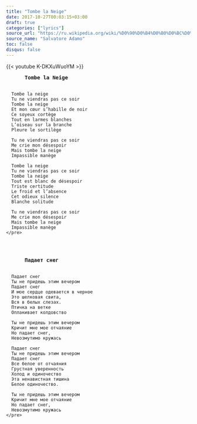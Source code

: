 ```yaml
---
title: "Tombe la Neige"
date: 2017-10-27T00:03:15+03:00
draft: true
categories: ["lyrics"]
source_url: "https://ru.wikipedia.org/wiki/%D0%90%D0%B4%D0%B0%D0%BC%D0%BE,_%D0%A1%D0%B0%D0%BB%D1%8C%D0%B2%D0%B0%D1%82%D0%BE%D1%80%D0%B5"
source_name: "Salvatore Adamo"
toc: false
disqus: false
---
```


<div class="row">
  <div class="col-6">
    {{< youtube K-DKXuWuoYM >}}
  </div>
</div>

<!--more-->

<div class="row">
  <div class="col-6">
    <pre>
      <strong>Tombe la Neige</strong>

      Tombe la neige
      Tu ne viendras pas ce soir
      Tombe la neige
      Et mon cœur s’habille de noir
      Ce soyeux cortège
      Tout en larmes blanches
      L’oiseau sur la branche
      Pleure le sortilège

      Tu ne viendras pas ce soir
      Me crie mon désespoir
      Mais tombe la neige
      Impassible manège

      Tombe la neige
      Tu ne viendras pas ce soir
      Tombe la neige
      Tout est blanc de désespoir
      Triste certitude
      Le froid et l’absence
      Cet odieux silence
      Blanche solitude

      Tu ne viendras pas ce soir
      Me crie mon désespoir
      Mais tombe la neige
      Impassible manège
    </pre>
  </div>
  <div class="col-6">
    <pre>
      <strong>Падает снег</strong>

      Падает снег  
      Ты не придешь этим вечером
      Падает снег
      И мое сердце одевается в черное
      Это шелковая свита,
      Вся в белых слезах.
      Птичка на ветке
      Оплакивает колдовство

      Ты не придешь этим вечером
      Кричит мне мое отчаяние
      Но падает снег,
      Невозмутимо кружась

      Падает снег
      Ты не придешь этим вечером
      Падает снег
      Все белое от отчаяния
      Грустная уверенность
      Холод и одиночество
      Эта ненавистная тишина
      Белое одиночество.

      Ты не придешь этим вечером
      Кричит мне мое отчаяние
      Но падает снег,
      Невозмутимо кружась
    </pre>
  </div>
</div>
